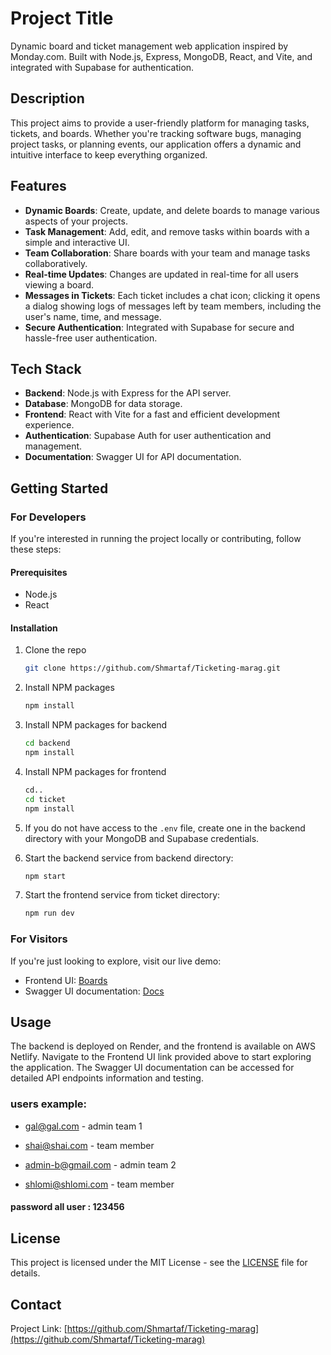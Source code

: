 
# Project Title

Dynamic board and ticket management web application inspired by Monday.com. Built with Node.js, Express, MongoDB, React, and Vite, and integrated with Supabase for authentication.

## Description

This project aims to provide a user-friendly platform for managing tasks, tickets, and boards. Whether you're tracking software bugs, managing project tasks, or planning events, our application offers a dynamic and intuitive interface to keep everything organized.

## Features

- **Dynamic Boards**: Create, update, and delete boards to manage various aspects of your projects.
- **Task Management**: Add, edit, and remove tasks within boards with a simple and interactive UI.
- **Team Collaboration**: Share boards with your team and manage tasks collaboratively.
- **Real-time Updates**: Changes are updated in real-time for all users viewing a board.
- **Messages in Tickets**: Each ticket includes a chat icon; clicking it opens a dialog showing logs of messages left by team members, including the user's name, time, and message.
- **Secure Authentication**: Integrated with Supabase for secure and hassle-free user authentication.

## Tech Stack

- **Backend**: Node.js with Express for the API server.
- **Database**: MongoDB for data storage.
- **Frontend**: React with Vite for a fast and efficient development experience.
- **Authentication**: Supabase Auth for user authentication and management.
- **Documentation**: Swagger UI for API documentation.

## Getting Started

### For Developers

If you're interested in running the project locally or contributing, follow these steps:

#### Prerequisites

- Node.js
- React

#### Installation

1. Clone the repo
   ```sh
   git clone https://github.com/Shmartaf/Ticketing-marag.git
   ```
2. Install NPM packages
   ```sh
   npm install
   ```
3. Install NPM packages for backend
   ```sh
   cd backend
   npm install
   ```
4. Install NPM packages for frontend
   ```sh
   cd..
   cd ticket
   npm install
   ```
5. If you do not have access to the `.env` file, create one in the backend directory with your MongoDB and Supabase credentials.

6. Start the backend service from backend directory:
   ```sh
   npm start
   ```
7. Start the frontend service from ticket directory:
   ```sh
   npm run dev
   ```

### For Visitors

If you're just looking to explore, visit our live demo:

- Frontend UI: [Boards](https://main.dk5hmwym9ett3.amplifyapp.com/)
- Swagger UI documentation: [Docs](https://ticketing-marag.onrender.com/docs)

## Usage

The backend is deployed on Render, and the frontend is available on AWS Netlify. Navigate to the Frontend UI link provided above to start exploring the application. The Swagger UI documentation can be accessed for detailed API endpoints information and testing.

### users example:
- gal@gal.com - admin team 1
- shai@shai.com - team member

- admin-b@gmail.com - admin team 2
- shlomi@shlomi.com - team member

#### password all user : 123456
## License

This project is licensed under the MIT License - see the [LICENSE](LICENSE.txt) file for details.

## Contact

Project Link: [https://github.com/Shmartaf/Ticketing-marag](https://github.com/Shmartaf/Ticketing-marag)

